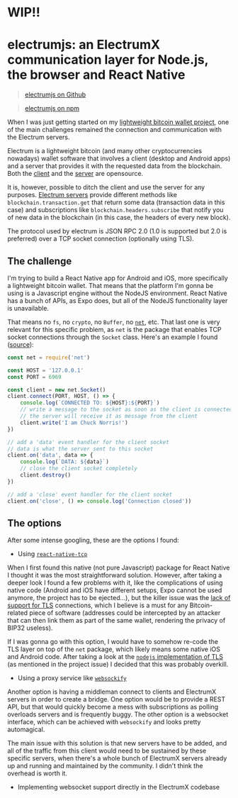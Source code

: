 <!--
key: electrumjs
name: electrumjs: an ElectrumX communication layer for Node.js, the browser and React Native
tags: js,typescript,crypto
-->

# WIP!!

# electrumjs: an ElectrumX communication layer for Node.js, the browser and React Native

> [electrumjs on Github](https://github.com/DaniGuardiola/electrumjs)

> [electrumjs on npm](https://www.npmjs.com/package/electrumjs)

When I was just getting started on my [lightweight bitcoin wallet project](/project/coinwallet), one of the main challenges remained the connection and communication with the Electrum servers.

Electrum is a lightweight bitcoin (and many other cryptocurrencies nowadays) wallet software that involves a client (desktop and Android apps) and a server that provides it with the requested data from the blockchain. Both the [client](https://github.com/spesmilo/electrum) and the [server](https://github.com/kyuupichan/electrumx) are opensource.

It is, however, possible to ditch the client and use the server for any purposes. [Electrum servers](https://electrumx.readthedocs.io/en/latest/protocol-methods.html) provide different methods like `blockchain.transaction.get` that return some data (transaction data in this case) and subscriptions like `blockchain.headers.subscribe` that notify you of new data in the blockchain (in this case, the headers of every new block).

The protocol used by electrum is JSON RPC 2.0 (1.0 is supported but 2.0 is preferred) over a TCP socket connection (optionally using TLS).

## The challenge

I'm trying to build a React Native app for Android and iOS, more specifically a lightweight bitcoin wallet. That means that the platform I'm gonna be using is a Javascript engine without the NodeJS environment. React Native has a bunch of APIs, as Expo does, but all of the NodeJS functionality layer is unavailable.

That means no `fs`, no `crypto`, no `Buffer`, no [`net`](https://nodejs.org/api/net.html), etc. That last one is very relevant for this specific problem, as `net` is the package that enables TCP socket connections through the `Socket` class. Here's an example I found ([source](https://www.hacksparrow.com/tcp-socket-programming-in-node-js.html)):

```javascript
const net = require('net')

const HOST = '127.0.0.1'
const PORT = 6969

const client = new net.Socket()
client.connect(PORT, HOST, () => {
    console.log(`CONNECTED TO: ${HOST}:${PORT}`)
    // write a message to the socket as soon as the client is connected
    // the server will receive it as message from the client 
    client.write('I am Chuck Norris!')
})

// add a 'data' event handler for the client socket
// data is what the server sent to this socket
client.on('data', data => {    
    console.log(`DATA: ${data}`)
    // close the client socket completely
    client.destroy()    
})

// add a 'close' event handler for the client socket
client.on('close', () => console.log('Connection closed'))
```

## The options

After some intense googling, these are the options I found:

- Using [`react-native-tcp`](https://github.com/PeelTechnologies/react-native-tcp)

When I first found this native (not pure Javascript) package for React Native I thought it was the most straightforward solution. However, after taking a deeper look I found a few problems with it, like the complications of using native code (Android and iOS have different setups, Expo cannot be used anymore, the project has to be ejected...), but the killer issue was the [lack of support for TLS](https://github.com/PeelTechnologies/react-native-tcp/issues/15) connections, which I believe is a must for any Bitcoin-related piece of software (addresses could be intercepted by an attacker that can then link them as part of the same wallet, rendering the privacy of BIP32 useless).

If I was gonna go with this option, I would have to somehow re-code the TLS layer on top of the `net` package, which likely means some native iOS and Android code. After taking a look at the [`nodejs` implementation of TLS](https://github.com/nodejs/node/blob/master/lib/tls.js) (as mentioned in the project issue) I decided that this was probably overkill.

- Using a proxy service like [`websockify`](https://github.com/novnc/websockify)

Another option is having a middleman connect to clients and ElectrumX servers in order to create a bridge. One option would be to provide a REST API, but that would quickly become a mess with subscriptions as polling overloads servers and is frequently buggy. The other option is a websocket interface, which can be achieved with `websockify` and looks pretty automagical.

The main issue with this solution is that new servers have to be added, and all of the traffic from this client would need to be sustained by these specific servers, when there's a whole bunch of ElectrumX servers already up and running and maintained by the community. I didn't think the overhead is worth it.

- Implementing websocket support directly in the ElectrumX codebase

